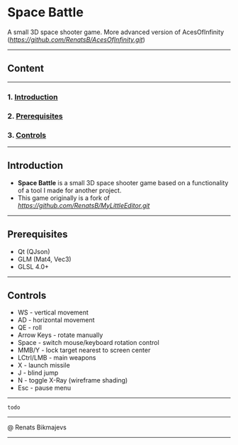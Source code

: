 # **Space Battle**

A small 3D space shooter game. More advanced version of AcesOfInfinity (*https://github.com/RenatsB/AcesOfInfinity.git*)
___

## **Content**
___
### 1. **[Introduction](#introduction)**
### 2. **[Prerequisites](#library-prerequisites)**
### 3. **[Controls](#using-the-library)**
___

## **Introduction**
- **Space Battle** is a small 3D space shooter game based on a functionality of a tool I made for another project.
- This game originally is a fork of *https://github.com/RenatsB/MyLittleEditor.git*

___

## **Prerequisites**
- Qt (QJson)
- GLM (Mat4, Vec3)
- GLSL 4.0+
___

## **Controls**

- WS - vertical movement
- AD - horizontal movement
- QE - roll
- Arrow Keys - rotate manually
- Space - switch mouse/keyboard rotation control
- MMB/Y - lock target nearest to screen center
- LCtrl/LMB - main weapons
- X - launch missile
- J - blind jump
- N - toggle X-Ray (wireframe shading)
- Esc - pause menu
___

```
todo
```
___
@ Renats Bikmajevs
___